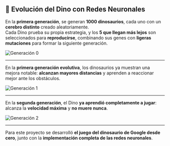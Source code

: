 ## 🦖 Evolución del Dino con Redes Neuronales

En la **primera generación**, se generan **1000 dinosaurios**, cada uno con un **cerebro distinto** creado aleatoriamente.  
Cada Dino prueba su propia estrategia, y los **5 que llegan más lejos** son seleccionados para **reproducirse**, combinando sus genes con **ligeras mutaciones** para formar la siguiente generación.

![Generación 0](https://github.com/user-attachments/assets/c1d362ab-f24a-47aa-911e-5225ed07f9ea)

---

En la **primera generación evolutiva**, los dinosaurios ya muestran una mejora notable: **alcanzan mayores distancias** y aprenden a reaccionar mejor ante los obstáculos.

![Generación 1](https://github.com/user-attachments/assets/3a0e6b32-e3c3-49a7-b85e-f9f0d71d851f)

---

En la **segunda generación**, el Dino **ya aprendió completamente a jugar**: alcanza la **velocidad máxima** y **no muere nunca**.

![Generación 2](https://github.com/user-attachments/assets/8e6a4815-acc6-4ea3-983c-fa03f3de9a35)

---

Para este proyecto se desarrolló **el juego del dinosaurio de Google desde cero**, junto con la **implementación completa de las redes neuronales**.
